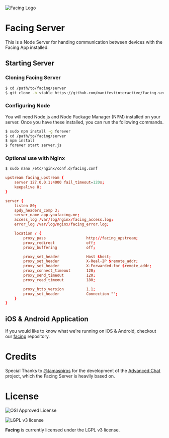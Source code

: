 ![Facing Logo](https://raw.githubusercontent.com/manifestinteractive/facing/master/assets/logo/rectangle/logo_rectangle.jpg)

Facing Server
=============

This is a Node Server for handing communication between devices with the Facing App installed.

Starting Server
---
### Cloning Facing Server

```bash
$ cd /path/to/facing/server
$ git clone -b stable https://github.com/manifestinteractive/facing-server.git .
```

### Configuring Node

You will need Node.js and Node Package Manager (NPM) installed on your server.  Once you have these installed, you can run the following commands.

```bash
$ sudo npm install -g forever
$ cd /path/to/facing/server
$ npm install
$ forever start server.js
```

### Optional use with Nginx

```bash
$ sudo nano /etc/nginx/conf.d/facing.conf
```

```conf
upstream facing_upstream {
    server 127.0.0.1:4000 fail_timeout=120s;
    keepalive 8;
}

server {
    listen 80;
    spdy_headers_comp 3;
    server_name app.youfacing.me;
    access_log /var/log/nginx/facing_access.log;
    error_log /var/log/nginx/facing_error.log;

    location / {
        proxy_pass                  http://facing_upstream;
        proxy_redirect              off;
        proxy_buffering             off;

        proxy_set_header            Host $host;
        proxy_set_header            X-Real-IP $remote_addr;
        proxy_set_header            X-Forwarded-for $remote_addr;
        proxy_connect_timeout       120;
        proxy_send_timeout          120;
        proxy_read_timeout          180;

        proxy_http_version          1.1;
        proxy_set_header            Connection "";
    }
}
```

iOS & Android Application
---

If you would like to know what we're running on iOS & Android, checkout our [facing](https://github.com/manifestinteractive/facing) repository.

Credits
===
Special Thanks to [@tamaspiros](https://github.com/tamaspiros) for the development of the [Advanced Chat](https://github.com/tamaspiros/advanced-chat) project, which the Facing Server is heavily based on.

License
===

![OSI Approved License](http://opensource.org/trademarks/opensource/OSI-Approved-License-100x137.png "OSI Approved License")

![LGPL v3 license](http://www.gnu.org/graphics/lgplv3-147x51.png "LGPL v3 license")

**Facing** is currently licensed under the LGPL v3 license.
